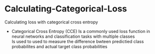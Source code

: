 # Calculating-Categorical-Loss
Calculating loss with categorical cross entropy

- Categorical Cross Entropy (CCE)
    Is a commonly used loss function in neural networks and classification tasks with multiple classes  
    Is used to used to measure the difference bwteen predictied class probabilites and actual target class probabilities

